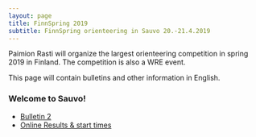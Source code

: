 ```yaml
---
layout: page
title: FinnSpring 2019
subtitle: FinnSpring orienteering in Sauvo 20.-21.4.2019
---
```


Paimion Rasti will organize the largest orienteering competition in spring 2019 in Finland. The competition is also a WRE event.

This page will contain bulletins and other information in English.

### Welcome to Sauvo!

 * [Bulletin 2](https://docs.google.com/document/d/e/2PACX-1vTE1-awb171IIaBp7aBovj78uCCEQ2tW7J-1NaBufY9f0GABp7WNSWnAr7MDO_jmEP1gPWov52LkQ7W/pub)
 * [Online Results & start times](https://online4.tulospalvelu.fi/tulokset-new/fi/2019_fs/)

